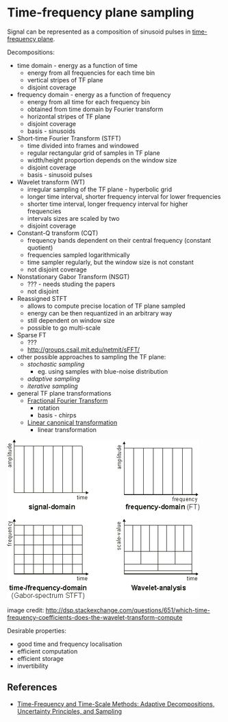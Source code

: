 # Time-frequency plane sampling

Signal can be represented as a composition of sinusoid pulses in [time-frequency plane](https://en.wikipedia.org/wiki/Time%E2%80%93frequency_representation).

Decompositions:

- time domain - energy as a function of time
    - energy from all frequencies for each time bin
    - vertical stripes of TF plane
    - disjoint coverage
- frequency domain - energy as a function of frequency
    - energy from all time for each frequency bin
    - obtained from time domain by Fourier transform
    - horizontal stripes of TF plane
    - disjoint coverage
    - basis - sinusoids
- Short-time Fourier Transform (STFT)
    - time divided into frames and windowed
    - regular rectangular grid of samples in TF plane
    - width/height proportion depends on the window size
    - disjoint coverage
    - basis - sinusoid pulses
- Wavelet transform (WT)
    - irregular sampling of the TF plane - hyperbolic grid
    - longer time interval, shorter frequency interval for lower frequencies
    - shorter time interval, longer frequency interval for higher frequencies
    - intervals sizes are scaled by two
    - disjoint coverage
- Constant-Q transform (CQT)
    - frequency bands dependent on their central frequency (constant quotient)
    - frequencies sampled logarithmically
    - time sampler regularly, but the window size is not constant
    - not disjoint coverage
- Nonstationary Gabor Transform (NSGT)
    - ??? - needs studing the papers
    - not disjoint
- Reassigned STFT
    - allows to compute precise location of TF plane sampled
    - energy can be then requantized in an arbitrary way
    - still dependent on window size
    - possible to go multi-scale
- Sparse FT
    - ???
    - http://groups.csail.mit.edu/netmit/sFFT/
- other possible approaches to sampling the TF plane:
    - *stochastic sampling*
        - eg. using samples with blue-noise distribution
    - *adaptive sampling*
    - *iterative sampling*
- general TF plane transformations
    - [Fractional Fourier Transform](https://en.wikipedia.org/wiki/Fractional_Fourier_transform)
        - rotation
        - basis - chirps
    - [Linear canonical transformation](https://en.wikipedia.org/wiki/Linear_canonical_transformation)
        - linear transformation

![TF plane sampling](tf_plane_sampling.png)

image credit: http://dsp.stackexchange.com/questions/651/which-time-frequency-coefficients-does-the-wavelet-transform-compute

Desirable properties:

- good time and frequency localisation
- efficient computation
- efficient storage
- invertibility

## References

- [Time-Frequency and Time-Scale Methods: Adaptive Decompositions, Uncertainty Principles, and Sampling](http://www.math.nmsu.edu/~jlakey/book/title-pref-toc.pdf)
